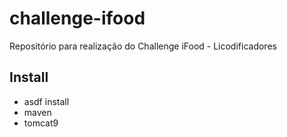 # challenge-ifood
Repositório para realização do Challenge iFood - Licodificadores 

## Install
- asdf install
- maven
- tomcat9

